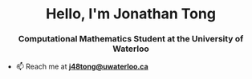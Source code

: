 <h1 align="center">Hello, I'm Jonathan Tong</h1>
<h3 align="center">Computational Mathematics Student at the University of Waterloo</h3>

- 📫 Reach me at **j48tong@uwaterloo.ca**
